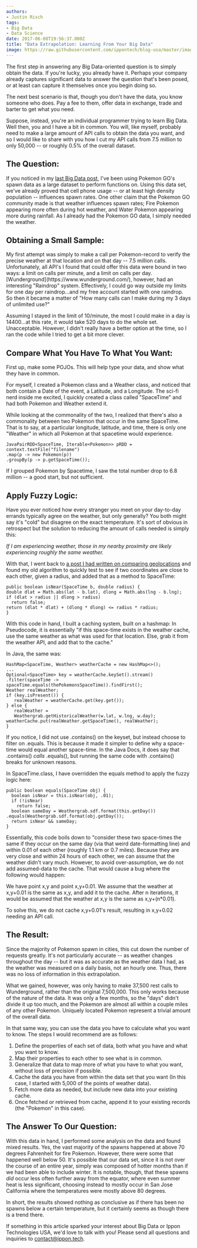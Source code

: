 ```yaml
---
authors:
- Justin Risch
tags:
- Big Data
- Data Science
date: 2017-06-08T19:56:37.000Z
title: "Data Extrapolation: Learning From Your Big Data"
image: https://raw.githubusercontent.com/ippontech/blog-usa/master/images/2017/06/Data-Extrapolation-Blog.png
---
```


The first step in answering any Big Data-oriented question is to simply obtain the data. If you're lucky, you already have it. Perhaps your company already captures significant data to answer the question that's been posed, or at least can capture it themselves once you begin doing so.

The next best scenario is that, though you don't have the data, you know someone who does. Pay a fee to them, offer data in exchange, trade and barter to get what you need.

Suppose, instead, you're an individual programmer trying to learn Big Data. Well then, you and I have a bit in common. You will, like myself, probably need to make a large amount of API calls to obtain the data you want, and so I would like to share with you how I cut my API calls from 7.5 million to only 50,000 -- or roughly 0.5% of the overall dataset.

<h2>The Question:</h2>
If you noticed in my <a href='blog.ippon.tech/pokemon-go-big-data' target='_blank'>last Big Data post</a>, I've been using Pokemon GO's spawn data as a large dataset to perform functions on. Using this data set, we've already proved that cell phone usage -- or at least high density population -- influences spawn rates. One other claim that the Pokemon GO community made is that weather influences spawn rates; Fire Pokemon appearing more often during hot weather, and Water Pokemon appearing more during rainfall. As I already had the Pokemon GO data, I simply needed the weather.

<h2>Obtaining a Small Sample:</h2>
My first attempt was simply to make a call per Pokemon-record to verify the precise weather at that location and on that day -- 7.5 million calls. Unfortunately, all API's I found that could offer this data were bound in two ways: a limit on calls per minute, and a limit on calls per day. [Wunderground](https://www.wunderground.com/), however, had an interesting "Raindrop" system. Effectively, I could go way outside my limits for one day per raindrop...and my free account started with one raindrop. So then it became a matter of "How many calls can I make during my 3 days of unlimited use?"

Assuming I stayed in the limit of 10/minute, the most I could make in a day is 14400...at this rate, it would take 520 days to do the whole set. Unacceptable. However, I didn't really have a better option at the time, so I ran the code while I tried to get a bit more clever.

<h2>Compare What You Have To What You Want:</h2>

First up, make some POJOs. This will help type your data, and show what they have in common.

For myself, I created a Pokemon class and a Weather class, and noticed that both contain a Date of the event, a Latitude, and a Longitude. The sci-fi nerd inside me excited, I quickly created a class called "SpaceTime" and had both Pokemon and Weather extend it.

While looking at the commonality of the two, I realized that there's also a commonality between two Pokemon that occur in the same SpaceTime. That is to say, at a particular longitude, latitude, and time, there is only one "Weather" in which all Pokemon at that spacetime would experience.

```language-java
JavaPairRDD<SpaceTime, Iterable<Pokemon>> pRDD = context.textFile("filename")
.map(p -> new Pokemon(p))
.groupBy(p -> p.getSpaceTime());
```

If I grouped Pokemon by Spacetime, I saw the total number drop to 6.8 million -- a good start, but not sufficient.

<h2>Apply Fuzzy Logic:</h2>
Have you ever noticed how every stranger you meet on your day-to-day errands typically agree on the weather, but only generally? You both might say it's "cold" but disagree on the exact temperature. It's sort of obvious in retrospect but the solution to reducing the amount of calls needed is simply this:

*If I am experiencing weather, those in my nearby proximity are likely experiencing roughly the same weather.*

With that, I went back to <a href='http://blog.ippon.tech/why-address-not-string/' target='_blank'>a post I had written on comparing geolocations</a> and found my old algorithm to quickly test to see if two coordinates are close to each other, given a radius, and added that as a method to SpaceTime:
```language-java
public boolean isNear(SpaceTime b, double radius) {
double dlat = Math.abs(lat - b.lat), dlong = Math.abs(lng - b.lng);
if (dlat > radius || dlong > radius)
  return false;
return (dlat * dlat) + (dlong * dlong) <= radius * radius;
}
```

With this code in hand, I built a caching system, built on a hashmap: In Pseudocode, it is essentially "if this space-time exists in the weather cache, use the same weather as what was used for that location. Else, grab it from the weather API, and add that to the cache."

In Java, the same was:
```language-java
HashMap<SpaceTime, Weather> weatherCache = new HashMap<>();
...
Optional<SpaceTime> key = weatherCache.keySet().stream()
.filter(spaceTime -> spaceTime.equals(thePokemonsSpaceTime)).findFirst();
Weather realWeather;
if (key.isPresent()) {
   realWeather = weatherCache.get(key.get());
} else {
   realWeather =
   Weathergrab.getHistoricalWeather(w.lat, w.lng, w.day);
weatherCache.put(realWeather.getSpaceTime(), realWeather);
}
```

If you notice, I did not use .contains() on the keyset, but instead choose to filter on .equals. This is because it made it simpler to define why a space-time would equal another space-time. In the Java Docs, it does say that .contains() *calls* .equals(), but running the same code with .contains() breaks for unknown reasons.

In SpaceTime.class, I have overridden the equals method to apply the fuzzy logic here:
```language-java
public boolean equals(SpaceTime obj) {
  boolean isNear = this.isNear(obj, .01);
  if (!isNear)
    return false;
  boolean sameDay = Weathergrab.sdf.format(this.getDay())
.equals(Weathergrab.sdf.format(obj.getDay());
  return isNear && sameDay;
}
```
Essentially, this code boils down to "consider these two space-times the same if they occur on the same day (via that weird date-formatting line) and within 0.01 of each other (roughly 1.1 km or 0.7 miles). Because they are very close and within 24 hours of each other, we can assume that the weather didn't vary much. However, to avoid over-assumption, we do not add assumed-data to the cache. That would cause a bug where the following would happen:

We have point x,y and point x,y+0.01. We assume that the weather at x,y+0.01 is the same as x,y, and add it to the cache. After n iterations, it would be assumed that the weather at x,y is the same as x,y+(n*0.01).

To solve this, we do not cache x,y+0.01's result, resulting in x,y+0.02 needing an API call.

<h2>The Result:</h2>

Since the majority of Pokemon spawn in cities, this cut down the number of requests greatly. It's not particularly accurate -- as weather changes throughout the day -- but it was as accurate as the weather data I had, as the weather was measured on a daily basis, not an hourly one. Thus, there was no loss of information in this extrapolation.

What we gained, however, was only having to make 37,500 rest calls to Wunderground, rather than the original 7,500,000. This only works because of the nature of the data. It was only a few months, so the "days" didn't divide it up too much, and the Pokemon are almost all within a couple miles of any other Pokemon. Uniquely located Pokemon represent a trivial amount of the overall data.

In that same way, you can use the data you have to calculate what you want to know. The steps I would recommend are as follows:

1. Define the properties of each set of data, both what you have and what you want to know.
2. Map their properties to each other to see what is in common.
3. Generalize that data to map more of what you have to what you want, without loss of precision if possible.
4. Cache the data you have from within the data set that you want (In this case, I started with 5,000 of the points of weather data).
5. Fetch more data as needed, but include new data into your existing cache.
6. Once fetched or retrieved from cache, append it to your existing records (the "Pokemon" in this case).

<h2>The Answer To Our Question:</h2>

With this data in hand, I performed some analysis on the data and found mixed results. Yes, the vast majority of the spawns happened at above 70 degrees Fahrenheit for fire Pokemon. However, there were some that happened well below 50. It's possible that our data set, since it is not over the course of an entire year, simply was composed of hotter months than if we had been able to include winter. It is notable, though, that these spawns *did* occur less often further away from the equator, where even summer heat is less significant, choosing instead to mostly occur in San Jose California where the temperatures were mostly above 80 degrees.

In short, the results showed nothing as conclusive as if there has been no spawns below a certain temperature, but it certainly seems as though there is a trend there.

If something in this article sparked your interest about Big Data or Ippon Technologies USA, we'd love to talk with you! Please send all questions and inquiries to [contact@ippon.tech](mailto:contact@ippon.tech).

